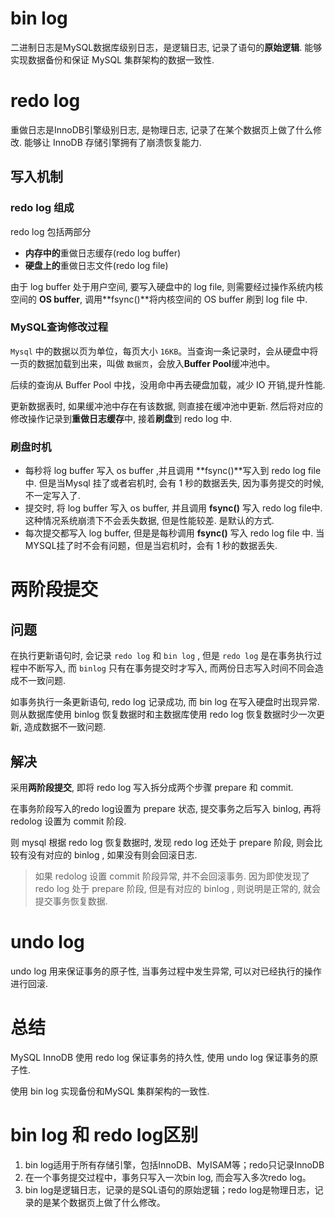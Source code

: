 # bin log

二进制日志是MySQL数据库级别日志，是逻辑日志, 记录了语句的**原始逻辑**. 能够实现数据备份和保证 MySQL 集群架构的数据一致性.

# redo log

重做日志是InnoDB引擎级别日志, 是物理日志, 记录了在某个数据页上做了什么修改. 能够让 InnoDB 存储引擎拥有了崩溃恢复能力.

## 写入机制

### redo log 组成

redo log 包括两部分

- **内存中的**重做日志缓存(redo log buffer)
- **硬盘上的**重做日志文件(redo log file)

由于 log buffer 处于用户空间, 要写入硬盘中的 log file, 则需要经过操作系统内核空间的 **OS buffer**, 调用**fsync()**将内核空间的 OS buffer 刷到 log file 中.

### MySQL查询修改过程

`Mysql` 中的数据以页为单位，每页大小 `16KB`。当查询一条记录时，会从硬盘中将一页的数据加载到出来，叫做 `数据页`，会放入**Buffer Pool**缓冲池中。

后续的查询从 Buffer Pool 中找，没用命中再去硬盘加载，减少 IO 开销,提升性能.

更新数据表时, 如果缓冲池中存在有该数据, 则直接在缓冲池中更新. 然后将对应的修改操作记录到**重做日志缓存**中, 接着**刷盘**到 redo log 中.

### 刷盘时机

- 每秒将 log buffer 写入 os buffer ,并且调用 **fsync()**写入到 redo log file中. 但是当Mysql 挂了或者宕机时, 会有 1 秒的数据丢失, 因为事务提交的时候, 不一定写入了.
- 提交时, 将 log buffer 写入 os buffer, 并且调用 **fsync()** 写入 redo log file中. 这种情况系统崩溃下不会丢失数据, 但是性能较差. 是默认的方式.
- 每次提交都写入 log buffer, 但是是每秒调用 **fsync()** 写入 redo log file 中. 当 MYSQL挂了时不会有问题，但是当宕机时，会有 1 秒的数据丢失.

# 两阶段提交

## 问题

在执行更新语句时, 会记录 `redo log` 和 `bin log` , 但是 `redo log` 是在事务执行过程中不断写入, 而 `binlog` 只有在事务提交时才写入, 而两份日志写入时间不同会造成不一致问题.

如事务执行一条更新语句, redo log 记录成功, 而 bin log 在写入硬盘时出现异常. 则从数据库使用 binlog 恢复数据时和主数据库使用 redo log 恢复数据时少一次更新, 造成数据不一致问题.

## 解决

采用**两阶段提交**, 即将 redo log 写入拆分成两个步骤 prepare 和 commit.

在事务阶段写入的redo log设置为 prepare 状态, 提交事务之后写入 binlog, 再将 redolog 设置为 commit 阶段.

则 mysql 根据 redo log 恢复数据时, 发现 redo log 还处于 prepare 阶段, 则会比较有没有对应的 binlog , 如果没有则会回滚日志.

> 如果 redolog 设置 commit 阶段异常, 并不会回滚事务. 因为即使发现了 redo log 处于 prepare 阶段, 但是有对应的 binlog , 则说明是正常的, 就会提交事务恢复数据.

# undo log

undo log 用来保证事务的原子性, 当事务过程中发生异常, 可以对已经执行的操作进行回滚.

# 总结

MySQL InnoDB  使用 redo log 保证事务的持久性, 使用 undo log 保证事务的原子性.

使用 bin log 实现备份和MySQL 集群架构的一致性.

# bin log 和 redo log区别

1. bin log适用于所有存储引擎，包括InnoDB、MyISAM等；redo只记录InnoDB
2. 在一个事务提交过程中，事务只写入一次bin log, 而会写入多次redo log。
3. bin log是逻辑日志，记录的是SQL语句的原始逻辑；redo log是物理日志，记录的是某个数据页上做了什么修改。

